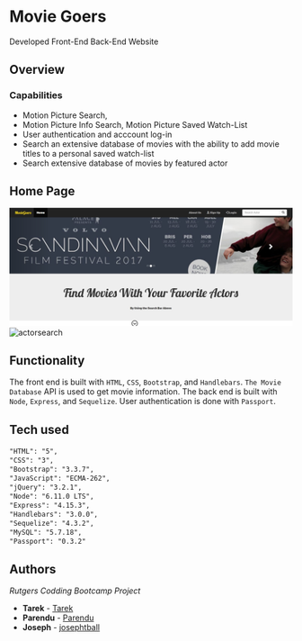 # Movie Goers
Developed Front-End Back-End Website


## Overview
### Capabilities
* Motion Picture Search, 
* Motion Picture Info Search, Motion Picture Saved Watch-List 
* User authentication and acccount log-in
* Search an extensive database of movies with the ability to add movie titles to a personal saved watch-list
* Search extensive database of movies by featured actor 

## Home Page
![Home Page](screenshots/home.jpg)
![actorsearch](https://user-images.githubusercontent.com/25464867/29844005-d8cc97d0-8cdb-11e7-91b6-ae05f10ede4f.png)


## Functionality
The front end is built with `HTML`, `CSS`, `Bootstrap`, and `Handlebars`. `The Movie Database` API is used to get movie information. The back end is built with `Node`, `Express`, and `Sequelize`. User authentication is done with `Passport`. 


## Tech used

    "HTML": "5",
    "CSS": "3",
    "Bootstrap": "3.3.7",
    "JavaScript": "ECMA-262",
    "jQuery": "3.2.1",
    "Node": "6.11.0 LTS",
    "Express": "4.15.3",
    "Handlebars": "3.0.0",
    "Sequelize": "4.3.2",
    "MySQL": "5.7.18",
    "Passport": "0.3.2"


## Authors
*Rutgers Codding Bootcamp Project*
* **Tarek** - [Tarek](https://github.com/Tarek731)
* **Parendu** - [Parendu](https://github.com/parendu)
* **Joseph** - [josephtball](https://github.com/josephtball)
